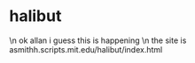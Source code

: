 # halibut
\n ok allan i guess this is happening
\n the site is asmithh.scripts.mit.edu/halibut/index.html
